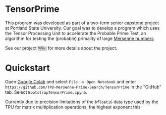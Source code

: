 # TensorPrime

This program was developed as part of a two-term senior capstone project at Portland State University. Our goal was to develop a program which uses the Tensor Processing Unit to accelerate the Probable Prime Test, an algorithm for testing the (probable) primality of large [Mersenne numbers](https://mathworld.wolfram.com/MersenneNumber.html).

See our project [Wiki](https://github.com/TPU-Mersenne-Prime-Search/TensorPrime/wiki) for more details about the project.

# Quickstart
Open [Google Colab](https://github.com/TPU-Mersenne-Prime-Search/TensorPrime) and select `File -> Open Notebook` and enter `https://github.com/TPU-Mersenne-Prime-Search/TensorPrime` in the "GitHub" tab. Select `BootstrapTensorPrime.ipynb`.

Currently due to precision limitations of the `bfloat16` data type used by the TPU for matrix multiplication operations, the highest exponent this
